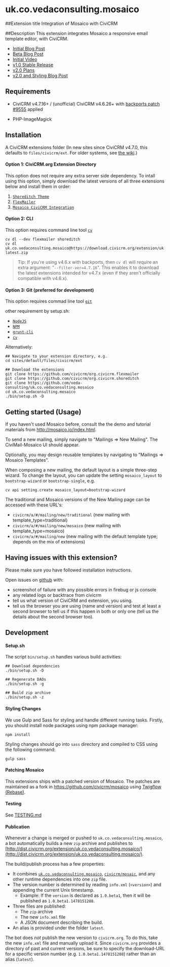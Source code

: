 # uk.co.vedaconsulting.mosaico

##Extension title 
Integration of Mosaico with CiviCRM

##Description
This extension integrates Mosaico a responsive email template editor, with CiviCRM.

 * [Initial Blog Post](https://civicrm.org/blogs/parvez/a-new-beginning-for-civimail)
 * [Beta Blog Post](https://civicrm.org/blog/deepaksrivastava/email-template-builder-civimosaico-is-now-beta)
 * [Initial Video](https://vimeo.com/156633077)
 * [v1.0 Stable Release](https://github.com/veda-consulting/uk.co.vedaconsulting.mosaico/releases/tag/1.0)
 * [v2.0 Plans](https://civicrm.org/blog/jamienovick/email-template-builder-mosaico-phase-2-plans)
 * [v2.0 and Styling Blog Post](https://civicrm.org/blog/jamienovick/extreme-makeovers-civicrm-style-introducing-the-shoreditch-theme-civicrms-new-user)

## Requirements

 * CiviCRM v4.7.16+ / (unofficial) CiviCRM v4.6.26+ with [backports patch #9555](https://github.com/civicrm/civicrm-core/pull/9555) applied

 * PHP-ImageMagick


## Installation
A CiviCRM extensions folder (In new sites since CiviCRM v4.7.0, this defaults to `files/civicrm/ext`. For older systems, see [the wiki](https://wiki.civicrm.org/confluence/display/CRMDOC/Extensions).)

#### Option 1: CiviCRM.org Extension Directory
This option does not require any extra server side dependency. To intall using this option, simply download the latest versions of all three extensions below and install them in order:

1. [`Shoreditch Theme`](https://civicrm.org/extensions/shoreditch)
2. [`FlexMailer`](https://civicrm.org/extensions/flexmailer)
3. [`Mosaico CiviCRM Integration`](https://civicrm.org/extensions/email-template-builder)


#### Option 2: CLI

This option requires command line tool [`cv`](https://github.com/civicrm/cv)

```
cv dl --dev flexmailer shoreditch
cv dl uk.co.vedaconsulting.mosaico@https://download.civicrm.org/extension/uk.co.vedaconsulting.mosaico/latest/uk.co.vedaconsulting.mosaico-latest.zip
```

> Tip: If you're using v4.6.x with backports, then `cv dl` will require an
> extra argument: "`--filter-ver=4.7.16`".  This enables it to download the
> latest extensions intended for v4.7.x (even if they aren't officially
> compatible with v4.6.x).

#### Option 3: Git (preferred for development)
This option requires commad line tool [`git`](https://git-scm.com/)

other requirement by setup.sh:

 * [`NodeJS`](https://nodejs.org/en)
 * [`NPM`](https://www.npmjs.com)
 * [`grunt-cli`](http://gruntjs.com/getting-started)
 * [`cv`](https://github.com/civicrm/cv)


Alternatively:

```
## Navigate to your extension directory, e.g.
cd sites/default/files/civicrm/ext

## Download the extensions
git clone https://github.com/civicrm/org.civicrm.flexmailer
git clone https://github.com/civicrm/org.civicrm.shoreditch
git clone https://github.com/veda-consulting/uk.co.vedaconsulting.mosaico
cd uk.co.vedaconsulting.mosaico
./bin/setup.sh -D
```

## Getting started (Usage)

If you haven't used Mosaico before, consult the the demo and tutorial materials from http://mosaico.io/index.html.

To send a new mailing, simply navigate to "Mailings => New Mailing". The CiviMail-Mosaico UI should appear.

Optionally, you may design reusable templates by navigating to "Mailings => Mosaico Templates".

When composing a new mailing, the default layout is a simple three-step wizard.  To
change the layout, you can update the setting `mosaico_layout` to
`bootstrap-wizard` or `bootstrap-single`, e.g.

```
cv api setting.create mosaico_layout=bootstrap-wizard
```
The traditional and Mosaico versions of the New Mailing page can be accessed with these URL's:
- `civicrm/a/#/mailing/new/traditional` (new mailing with template_type=traditional)
- `civicrm/a/#/mailing/new/mosaico` (new mailing with template_type=mosaico)
- `civicrm/a/#/mailing/new` (new mailing with the default template type; depends on the mix of extensions)

## Having issues with this extension?

Please make sure you have followed installation instructions.

Open issues on [github](https://github.com/veda-consulting/uk.co.vedaconsulting.mosaico/issues) with:
- screenshot of failure with any possible errors in firebug or js console
- any related logs or backtrace from civicrm
- tell us what version of CiviCRM and extension, you using.
- tell us the browser you are using (name and version) and test at least a second browser to tell us if this happen in both or only one (tell us the details about the second browser too).

## Development

#### Setup.sh

The script `bin/setup.sh` handles various build activities:

```
## Download dependencies
./bin/setup.sh -D

## Regenerate DAOs
./bin/setup.sh -g

## Build zip archive
./bin/setup.sh -z
```

#### Styling Changes

We use Gulp and Sass for styling and handle different running tasks. Firstly, you should install node packages using npm package manager:
```
npm install
```

Styling changes should go into `sass` directory and compiled to CSS using the following command:
```
gulp sass
```


#### Patching Mosaico

This extensions ships with a patched version of Mosaico. The patches are maintained as a fork
in https://github.com/civicrm/mosaico using [Twigflow (Rebase)](https://gist.github.com/totten/39e932e5d10bc9e73e82790b2475eff2).

#### Testing

See [TESTING.md](TESTING.md)

#### Publication

Whenever a change is merged or pushed to `uk.co.vedaconsulting.mosaico`, a bot automatically builds a new `zip` archive
and publishes to [http://dist.civicrm.org/extension/uk.co.vedaconsulting.mosaico/](http://dist.civicrm.org/extension/uk.co.vedaconsulting.mosaico/).

The build/publish process has a few properties:
 * It combines [`uk.co.vedaconsulting.mosaico`](https://github.com/veda-consulting/uk.co.vedaconsulting.mosaico),
   [`civicrm/mosaic`](https://github.com/civicrm/mosaico), and any other runtime dependencies into one `zip` file.
 * The version number is determined by reading `info.xml` (`<version>`) and appending the current Unix timestamp.
   * Example: If the `version` is declared as `1.0.beta1`, then it will be published as `1.0.beta1.1478151288`.
 * Three files are published:
   * The `zip` archive
   * The new `info.xml` file
   * A JSON document describing the build.
 * An alias is provided under the folder `latest`.

The bot does *not* publish the new version to `civicrm.org`.  To do this, take the new `info.xml` file and manually
upload it.  Since `civicrm.org` provides a directory of past and current versions, be sure to specify the download-URL
for a specific version number (e.g.  `1.0.beta1.1478151288`) rather than an alias (`latest`).
